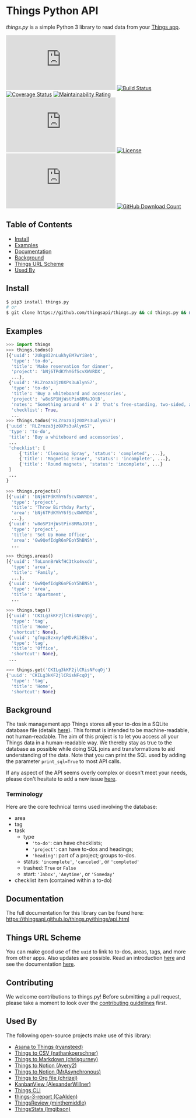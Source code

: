 # Things Python API

_things.py_ is a simple Python 3 library to read data from your [Things app](https://culturedcode.com/things).

[![GitHub Release](https://img.shields.io/github/v/release/thingsapi/things.py?sort=semver)](https://github.com/thingsapi/things.py/releases)
[![Build Status](https://github.com/thingsapi/things.py/workflows/Build-Test/badge.svg)](https://github.com/thingsapi/things.py/actions)
[![Coverage Status](https://codecov.io/gh/thingsapi/things.py/branch/main/graph/badge.svg?token=DBWGKAEYAP)](https://codecov.io/gh/thingsapi/things.py)
[![Maintainability Rating](https://sonarcloud.io/api/project_badges/measure?project=thingsapi_things.py&metric=sqale_rating)](https://sonarcloud.io/dashboard?id=thingsapi_things.py)
[![GitHub Issues](https://img.shields.io/github/issues/thingsapi/things.py)](https://github.com/thingsapi/things.py/issues)
[![License](https://img.shields.io/badge/License-Apache%202.0-blue.svg)](https://opensource.org/licenses/Apache-2.0)
[![PyPI - Downloads](https://img.shields.io/pypi/dm/things.py?label=pypi%20downloads)](https://pypi.org/project/things.py/)
[![GitHub Download Count](https://img.shields.io/github/downloads/thingsapi/things.py/total.svg)](https://github.com/thingsapi/things.py/releases)

## Table of Contents

- [Install](#install)
- [Examples](#examples)
- [Documentation](#documentation)
- [Background](#background)
- [Things URL Scheme](#things-url-scheme)
- [Used By](#used-by)

## Install

```sh
$ pip3 install things.py
# or
$ git clone https://github.com/thingsapi/things.py && cd things.py && make install
```

## Examples

```python
>>> import things
>>> things.todos()
[{'uuid': '2Ukg8I2nLukhyEM7wYiBeb',
  'type': 'to-do',
  'title': 'Make reservation for dinner',
  'project': 'bNj6TPdKYhY6fScvXWVRDX',
  ...},
 {'uuid': 'RLZroza3jz0XPs3uAlynS7',
  'type': 'to-do',
  'title': 'Buy a whiteboard and accessories',
  'project': 'w8oSP1HjWstPin8RMaJOtB',
  'notes': "Something around 4' x 3' that's free-standing, two-sided, and magnetic.",
  'checklist': True,
  ...
>>> things.todos('RLZroza3jz0XPs3uAlynS7')
{'uuid': 'RLZroza3jz0XPs3uAlynS7',
 'type': 'to-do',
 'title': 'Buy a whiteboard and accessories',
 ...
 'checklist': [
     {'title': 'Cleaning Spray', 'status': 'completed', ...},
     {'title': 'Magnetic Eraser', 'status': 'incomplete', ...},
     {'title': 'Round magnets', 'status': 'incomplete', ...}
 ]
 ...
}

>>> things.projects()
[{'uuid': 'bNj6TPdKYhY6fScvXWVRDX',
  'type': 'project',
  'title': 'Throw Birthday Party',
  'area': 'bNj6TPdKYhY6fScvXWVRDX',
  ...},
 {'uuid': 'w8oSP1HjWstPin8RMaJOtB',
  'type': 'project',
  'title': 'Set Up Home Office',
  'area': 'Gw9QefIdgR6nPEoY5hBNSh',
  ...

>>> things.areas()
[{'uuid': 'ToLxnnBrWkfHC3tkx4vxdV',
  'type': 'area',
  'title': 'Family',
  ...},
 {'uuid': 'Gw9QefIdgR6nPEoY5hBNSh',
  'type': 'area',
  'title': 'Apartment',
  ...

>>> things.tags()
[{'uuid': 'CKILg3kKF2jlCRisNFcqOj',
  'type': 'tag',
  'title': 'Home',
  'shortcut': None},
 {'uuid': 'gfmpz8zxnyfqMDvRi3E8vo',
  'type': 'tag',
  'title': 'Office',
  'shortcut': None},
 ...

>>> things.get('CKILg3kKF2jlCRisNFcqOj')
{'uuid': 'CKILg3kKF2jlCRisNFcqOj',
  'type': 'tag',
  'title': 'Home',
  'shortcut': None}

```

## Background

The task management app Things stores all your to-dos in a SQLite database file (details [here](https://culturedcode.com/things/support/articles/2982272/#get-the-things-3-database-file)). This format is intended to be machine-readable, not human-readable. The aim of this project is to let you access all your Things data in a human-readable way. We thereby stay as true to the database as possible while doing SQL joins and transformations to aid understanding of the data. Note that you can print the SQL used by adding the parameter `print_sql=True` to most API calls.

If any aspect of the API seems overly complex or doesn't meet your needs, please don't hesitate to add a new issue [here](https://github.com/thingsapi/things.py/issues).

### Terminology

Here are the core technical terms used involving the database:

- area
- tag
- task
  - type
    - `'to-do'`: can have checklists;
    - `'project'`: can have to-dos and headings;
    - `'heading'`:  part of a project; groups to-dos.
  - status:  `'incomplete'`,  `'canceled'`, or `'completed'`
  - trashed: `True` or `False`
  - start: `'Inbox'`, `'Anytime'`, or `'Someday'`
- checklist item (contained within a to-do)

## Documentation

The full documentation for this library can be found here: https://thingsapi.github.io/things.py/things/api.html

## Things URL Scheme

You can make good use of the `uuid` to link to to-dos, areas, tags, and more from other apps. Also updates are possible. Read an introduction [here](https://culturedcode.com/things/blog/2018/02/hey-things/) and see the documentation [here](https://culturedcode.com/things/help/url-scheme/).

## Contributing

We welcome contributions to things.py! Before submitting a pull request, please take a moment to look over the [contributing guidelines](https://github.com/thingsapi/things.py/blob/main/CONTRIBUTING.md) first.

## Used By

The following open-source projects make use of this library:

- [Asana to Things (ryansteed)](https://github.com/ryansteed/asana-to-things)
- [Things to CSV (nathankoerschner)](https://github.com/nathankoerschner/things_to_csv)
- [Things to Markdown (chrisgurney)](https://github.com/chrisgurney/things2md)
- [Things to Notion (Avery2)](https://github.com/Avery2/things3notionscript)
- [Things to Notion (MrAsynchronous)](https://github.com/MrAsynchronous/things3-to-notion-sync)
- [Things to Org file (chrizel)](https://github.com/chrizel/things-to-org)
- [KanbanView (AlexanderWillner)](https://github.com/AlexanderWillner/KanbanView)
- [Things CLI](https://github.com/thingsapi/things-cli)
- [things-3-report (CaAlden)](https://github.com/CaAlden/things-3-report)
- [ThingsReview (minthemiddle)](https://github.com/minthemiddle/things-review-py)
- [ThingsStats (lmgibson)](https://github.com/lmgibson/ThingsStats)
